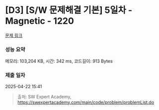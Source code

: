 # [D3] [S/W 문제해결 기본] 5일차 - Magnetic - 1220 

[문제 링크](https://swexpertacademy.com/main/code/problem/problemDetail.do?contestProbId=AV14hwZqABsCFAYD) 

### 성능 요약

메모리: 103,204 KB, 시간: 342 ms, 코드길이: 913 Bytes

### 제출 일자

2025-04-22 15:41



> 출처: SW Expert Academy, https://swexpertacademy.com/main/code/problem/problemList.do